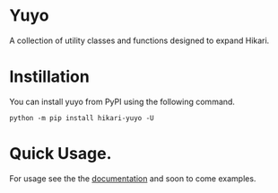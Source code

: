 # Yuyo

A collection of utility classes and functions designed to expand Hikari.

# Instillation

You can install yuyo from PyPI using the following command.

```
python -m pip install hikari-yuyo -U
```

# Quick Usage.

For usage see the the [documentation](https://fasterspeeding.github.io/Yuyo/) and soon to come examples.
